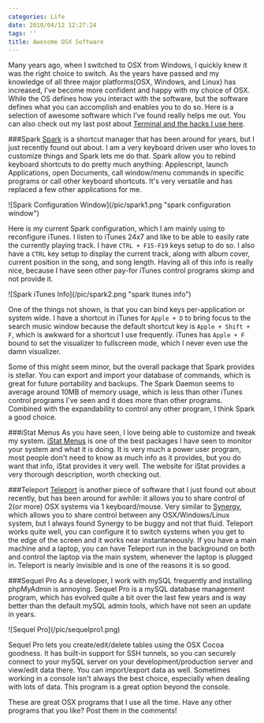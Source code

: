 ```yaml
---
categories: Life
date: 2010/04/12 12:27:24
tags: ''
title: Awesome OSX Software
---
```

Many years ago, when I switched to OSX from Windows, I quickly knew it was the right choice to switch. As the years have passed and my knowledge of all three major platforms(OSX, Windows, and Linux) has increased, I've become more confident and happy with my choice of OSX. While the OS defines how you interact with the software, but the software defines what you can accomplish and enables you to do so. Here is a selection of awesome software which I've found really helps me out. You can also check out my last post about [Terminal and the hacks I use here](/2010/04/05/my-perfect-osx-terminal-setup).

###Spark
[Spark](http://www.shadowlab.org/Software/spark.php) is a shortcut manager that has been around for years, but I just recently found out about. I am a very keyboard driven user who loves to customize things and Spark lets me do that. Spark allow you to rebind keyboard shortcuts to do pretty much anything: Applescript, launch Applications, open Documents, call window/menu commands in specific programs or call other keyboard shortcuts. It's very versatile and has replaced a few other applications for me.

<span class="aligncenter">
![Spark Configuration Window](/pic/spark1.png "spark configuration window")
</span>

Here is my current Spark configuration, which I am mainly using to reconfigure iTunes. I listen to iTunes 24x7 and like to be able to easily rate the currently playing track.  I have `CTRL + F15-F19` keys setup to do so. I also have a `CTRL` key setup to display the current track, along with album cover, current position in the song, and song length. Having all of this info is really nice, because I have seen other pay-for iTunes control programs skimp and not provide it. 

<span class="aligncenter">
![Spark iTunes Info](/pic/spark2.png "spark itunes info")
</span>

One of the things not shown, is that you can bind keys per-application or system wide. I have a shortcut in iTunes for `Apple + D` to bring focus to the search music window because the default shortcut key is `Apple + Shift + F`, which is awkward for a shortcut I use frequently. iTunes has `Apple + F` bound to set the visualizer to fullscreen mode, which I never even use the damn visualizer.

Some of this might seem minor, but the overall package that Spark provides is stellar. You can export and import your database of commands, which is great for future portability and backups. The Spark Daemon seems to average around 10MB of memory usage, which is less than other iTunes control programs I've seen and it does more than other programs. Combined with the expandability to control any other program, I think Spark a good choice.

###iStat Menus
As you have seen, I love being able to customize and tweak my system. [iStat Menus](http://www.islayer.com/apps/istatmenus/) is one of the best packages I have seen to monitor your system and what it is doing. It is very much a power user program, most people don't need to know as much info as it provides, but you do want that info, iStat provides it very well. The website for iStat provides a very thorough description, worth checking out.

###Teleport
[Teleport](http://abyssoft.com/software/teleport/) is another piece of software that I just found out about recently, but has been around for awhile: it allows you to share control of 2(or more) OSX systems via 1 keyboard/mouse. Very similar to [Synergy](http://synergy2.sourceforge.net/), which allows you to share control between any OSX/Windows/Linux system, but I always found Synergy to be buggy and not that fluid. Teleport works quite well, you can configure it to switch systems when you get to the edge of the screen and it works near instantaneously. If you have a main machine and a laptop, you can have Teleport run in the background on both and control the laptop via the main system, whenever the laptop is plugged in. Teleport is nearly invisible and is one of the reasons it is so good.

###Sequel Pro
As a developer, I work with mySQL frequently and installing phpMyAdmin is annoying. Sequel Pro is a mySQL database management program, which has evolved quite a bit over the last few years and is way better than the default mySQL admin tools, which have not seen an update in years. 

<span class="aligncenter">
![Sequel Pro](/pic/sequelpro1.png)
</span>

Sequel Pro lets you create/edit/delete tables using the OSX Cocoa goodness. It has built-in support for SSH tunnels, so you can securely connect to your mySQL server on your development/production server and view/edit data there. You can import/export data as well. Sometimes working in a console isn't always the best choice, especially when dealing with lots of data. This program is a great option beyond the console.

These are great OSX programs that I use all the time. Have any other programs that you like? Post them in the comments!